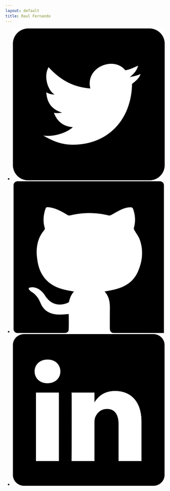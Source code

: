 ```yaml
---
layout: default
title: Raul Fernando
---
```

<ul class="home-social">
  <li>
    <a href="https://twitter.com/raulfernando08" target="_blank">
      <img src="/assets/images/twitter.svg">
    </a>
  </li>
  <li>
    <a href="https://github.com/raulfernando" target="_blank">
      <img src="/assets/images/github.svg">
    </a>
  </li>
  <li>
    <a href="https://www.linkedin.com/in/raul-fernando" target="_blank">
      <img src="/assets/images/linkedin.svg">
    </a>
  </li>
</ul>
